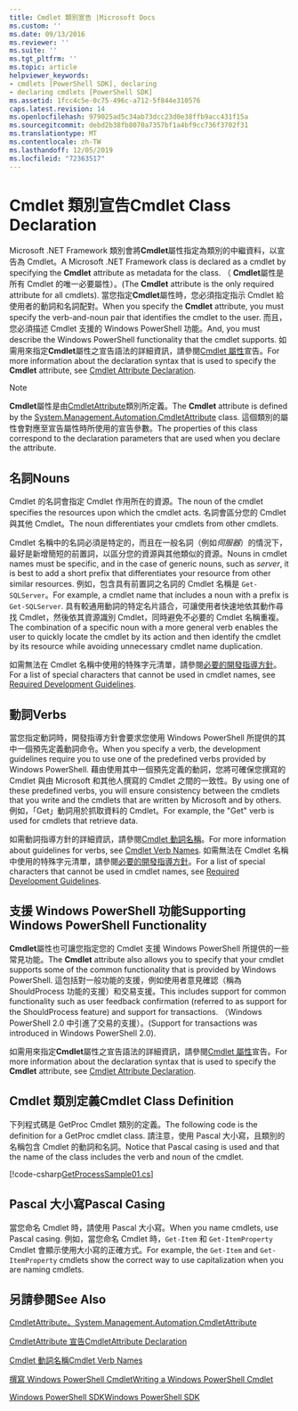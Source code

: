 ```yaml
---
title: Cmdlet 類別宣告 |Microsoft Docs
ms.custom: ''
ms.date: 09/13/2016
ms.reviewer: ''
ms.suite: ''
ms.tgt_pltfrm: ''
ms.topic: article
helpviewer_keywords:
- cmdlets [PowerShell SDK], declaring
- declaring cmdlets [PowerShell SDK]
ms.assetid: 1fcc4c5e-0c75-496c-a712-5f844e310576
caps.latest.revision: 14
ms.openlocfilehash: 979025ad5c34ab73dcc23d0e38ffb9acc431f15a
ms.sourcegitcommit: debd2b38fb8070a7357bf1a4bf9cc736f3702f31
ms.translationtype: MT
ms.contentlocale: zh-TW
ms.lasthandoff: 12/05/2019
ms.locfileid: "72363517"
---
```

# <a name="cmdlet-class-declaration"></a><span data-ttu-id="dd128-102">Cmdlet 類別宣告</span><span class="sxs-lookup"><span data-stu-id="dd128-102">Cmdlet Class Declaration</span></span>

<span data-ttu-id="dd128-103">Microsoft .NET Framework 類別會將**Cmdlet**屬性指定為類別的中繼資料，以宣告為 Cmdlet。</span><span class="sxs-lookup"><span data-stu-id="dd128-103">A Microsoft .NET Framework class is declared as a cmdlet by specifying the **Cmdlet** attribute as metadata for the class.</span></span> <span data-ttu-id="dd128-104">（ **Cmdlet**屬性是所有 Cmdlet 的唯一必要屬性）。</span><span class="sxs-lookup"><span data-stu-id="dd128-104">(The **Cmdlet** attribute is the only required attribute for all cmdlets).</span></span> <span data-ttu-id="dd128-105">當您指定**Cmdlet**屬性時，您必須指定指示 Cmdlet 給使用者的動詞和名詞配對。</span><span class="sxs-lookup"><span data-stu-id="dd128-105">When you specify the **Cmdlet** attribute, you must specify the verb-and-noun pair that identifies the cmdlet to the user.</span></span> <span data-ttu-id="dd128-106">而且，您必須描述 Cmdlet 支援的 Windows PowerShell 功能。</span><span class="sxs-lookup"><span data-stu-id="dd128-106">And, you must describe the Windows PowerShell functionality that the cmdlet supports.</span></span> <span data-ttu-id="dd128-107">如需用來指定**Cmdlet**屬性之宣告語法的詳細資訊，請參閱[Cmdlet 屬性](./cmdlet-attribute-declaration.md)宣告。</span><span class="sxs-lookup"><span data-stu-id="dd128-107">For more information about the declaration syntax that is used to specify the **Cmdlet** attribute, see [Cmdlet Attribute Declaration](./cmdlet-attribute-declaration.md).</span></span>

> [!NOTE]
> <span data-ttu-id="dd128-108">**Cmdlet**屬性是由[CmdletAttribute](/dotnet/api/System.Management.Automation.CmdletAttribute)類別所定義。</span><span class="sxs-lookup"><span data-stu-id="dd128-108">The **Cmdlet** attribute is defined by the [System.Management.Automation.CmdletAttribute](/dotnet/api/System.Management.Automation.CmdletAttribute) class.</span></span> <span data-ttu-id="dd128-109">這個類別的屬性會對應至宣告屬性時所使用的宣告參數。</span><span class="sxs-lookup"><span data-stu-id="dd128-109">The properties of this class correspond to the declaration parameters that are used when you declare the attribute.</span></span>

## <a name="nouns"></a><span data-ttu-id="dd128-110">名詞</span><span class="sxs-lookup"><span data-stu-id="dd128-110">Nouns</span></span>

<span data-ttu-id="dd128-111">Cmdlet 的名詞會指定 Cmdlet 作用所在的資源。</span><span class="sxs-lookup"><span data-stu-id="dd128-111">The noun of the cmdlet specifies the resources upon which the cmdlet acts.</span></span> <span data-ttu-id="dd128-112">名詞會區分您的 Cmdlet 與其他 Cmdlet。</span><span class="sxs-lookup"><span data-stu-id="dd128-112">The noun differentiates your cmdlets from other cmdlets.</span></span>

<span data-ttu-id="dd128-113">Cmdlet 名稱中的名詞必須是特定的，而且在一般名詞（例如*伺服器*）的情況下，最好是新增簡短的前置詞，以區分您的資源與其他類似的資源。</span><span class="sxs-lookup"><span data-stu-id="dd128-113">Nouns in cmdlet names must be specific, and in the case of generic nouns, such as *server*, it is best to add a short prefix that differentiates your resource from other similar resources.</span></span> <span data-ttu-id="dd128-114">例如，包含具有前置詞之名詞的 Cmdlet 名稱是 `Get-SQLServer`。</span><span class="sxs-lookup"><span data-stu-id="dd128-114">For example, a cmdlet name that includes a noun with a prefix is `Get-SQLServer`.</span></span> <span data-ttu-id="dd128-115">具有較通用動詞的特定名片語合，可讓使用者快速地依其動作尋找 Cmdlet，然後依其資源識別 Cmdlet，同時避免不必要的 Cmdlet 名稱重複。</span><span class="sxs-lookup"><span data-stu-id="dd128-115">The combination of a specific noun with a more general verb enables the user to quickly locate the cmdlet by its action and then identify the cmdlet by its resource while avoiding unnecessary cmdlet name duplication.</span></span>

<span data-ttu-id="dd128-116">如需無法在 Cmdlet 名稱中使用的特殊字元清單，請參閱[必要的開發指導方針](./required-development-guidelines.md)。</span><span class="sxs-lookup"><span data-stu-id="dd128-116">For a list of special characters that cannot be used in cmdlet names, see [Required Development Guidelines](./required-development-guidelines.md).</span></span>

## <a name="verbs"></a><span data-ttu-id="dd128-117">動詞</span><span class="sxs-lookup"><span data-stu-id="dd128-117">Verbs</span></span>

<span data-ttu-id="dd128-118">當您指定動詞時，開發指導方針會要求您使用 Windows PowerShell 所提供的其中一個預先定義動詞命令。</span><span class="sxs-lookup"><span data-stu-id="dd128-118">When you specify a verb, the development guidelines require you to use one of the predefined verbs provided by Windows PowerShell.</span></span> <span data-ttu-id="dd128-119">藉由使用其中一個預先定義的動詞，您將可確保您撰寫的 Cmdlet 與由 Microsoft 和其他人撰寫的 Cmdlet 之間的一致性。</span><span class="sxs-lookup"><span data-stu-id="dd128-119">By using one of these predefined verbs, you will ensure consistency between the cmdlets that you write and the cmdlets that are written by Microsoft and by others.</span></span> <span data-ttu-id="dd128-120">例如，「Get」動詞用於抓取資料的 Cmdlet。</span><span class="sxs-lookup"><span data-stu-id="dd128-120">For example, the "Get" verb is used for cmdlets that retrieve data.</span></span>

<span data-ttu-id="dd128-121">如需動詞指導方針的詳細資訊，請參閱[Cmdlet 動詞名稱](./approved-verbs-for-windows-powershell-commands.md)。</span><span class="sxs-lookup"><span data-stu-id="dd128-121">For more information about guidelines for verbs, see [Cmdlet Verb Names](./approved-verbs-for-windows-powershell-commands.md).</span></span> <span data-ttu-id="dd128-122">如需無法在 Cmdlet 名稱中使用的特殊字元清單，請參閱[必要的開發指導方針](./required-development-guidelines.md)。</span><span class="sxs-lookup"><span data-stu-id="dd128-122">For a list of special characters that cannot be used in cmdlet names, see [Required Development Guidelines](./required-development-guidelines.md).</span></span>

## <a name="supporting-windows-powershell-functionality"></a><span data-ttu-id="dd128-123">支援 Windows PowerShell 功能</span><span class="sxs-lookup"><span data-stu-id="dd128-123">Supporting Windows PowerShell Functionality</span></span>

<span data-ttu-id="dd128-124">**Cmdlet**屬性也可讓您指定您的 Cmdlet 支援 Windows PowerShell 所提供的一些常見功能。</span><span class="sxs-lookup"><span data-stu-id="dd128-124">The **Cmdlet** attribute also allows you to specify that your cmdlet supports some of the common functionality that is provided by Windows PowerShell.</span></span> <span data-ttu-id="dd128-125">這包括對一般功能的支援，例如使用者意見確認（稱為 ShouldProcess 功能的支援）和交易支援。</span><span class="sxs-lookup"><span data-stu-id="dd128-125">This includes support for common functionality such as user feedback confirmation (referred to as support for the ShouldProcess feature) and support for transactions.</span></span> <span data-ttu-id="dd128-126">（Windows PowerShell 2.0 中引進了交易的支援）。</span><span class="sxs-lookup"><span data-stu-id="dd128-126">(Support for transactions was introduced in Windows PowerShell 2.0).</span></span>

<span data-ttu-id="dd128-127">如需用來指定**Cmdlet**屬性之宣告語法的詳細資訊，請參閱[Cmdlet 屬性](./cmdlet-attribute-declaration.md)宣告。</span><span class="sxs-lookup"><span data-stu-id="dd128-127">For more information about the declaration syntax that is used to specify the **Cmdlet** attribute, see [Cmdlet Attribute Declaration](./cmdlet-attribute-declaration.md).</span></span>

## <a name="cmdlet-class-definition"></a><span data-ttu-id="dd128-128">Cmdlet 類別定義</span><span class="sxs-lookup"><span data-stu-id="dd128-128">Cmdlet Class Definition</span></span>

<span data-ttu-id="dd128-129">下列程式碼是 GetProc Cmdlet 類別的定義。</span><span class="sxs-lookup"><span data-stu-id="dd128-129">The following code is the definition for a GetProc cmdlet class.</span></span> <span data-ttu-id="dd128-130">請注意，使用 Pascal 大小寫，且類別的名稱包含 Cmdlet 的動詞和名詞。</span><span class="sxs-lookup"><span data-stu-id="dd128-130">Notice that Pascal casing is used and that the name of the class includes the verb and noun of the cmdlet.</span></span>

[!code-csharp[GetProcessSample01.cs](../../../../powershell-sdk-samples/SDK-2.0/csharp/GetProcessSample01/GetProcessSample01.cs#L33-L34 "GetProcessSample01.cs")]

## <a name="pascal-casing"></a><span data-ttu-id="dd128-131">Pascal 大小寫</span><span class="sxs-lookup"><span data-stu-id="dd128-131">Pascal Casing</span></span>

<span data-ttu-id="dd128-132">當您命名 Cmdlet 時，請使用 Pascal 大小寫。</span><span class="sxs-lookup"><span data-stu-id="dd128-132">When you name cmdlets, use Pascal casing.</span></span> <span data-ttu-id="dd128-133">例如，當您命名 Cmdlet 時，`Get-Item` 和 `Get-ItemProperty` Cmdlet 會顯示使用大小寫的正確方式。</span><span class="sxs-lookup"><span data-stu-id="dd128-133">For example, the `Get-Item` and `Get-ItemProperty` cmdlets show the correct way to use capitalization when you are naming cmdlets.</span></span>

## <a name="see-also"></a><span data-ttu-id="dd128-134">另請參閱</span><span class="sxs-lookup"><span data-stu-id="dd128-134">See Also</span></span>

[<span data-ttu-id="dd128-135">CmdletAttribute。</span><span class="sxs-lookup"><span data-stu-id="dd128-135">System.Management.Automation.CmdletAttribute</span></span>](/dotnet/api/System.Management.Automation.CmdletAttribute)

[<span data-ttu-id="dd128-136">CmdletAttribute 宣告</span><span class="sxs-lookup"><span data-stu-id="dd128-136">CmdletAttribute Declaration</span></span>](./cmdlet-attribute-declaration.md)

[<span data-ttu-id="dd128-137">Cmdlet 動詞名稱</span><span class="sxs-lookup"><span data-stu-id="dd128-137">Cmdlet Verb Names</span></span>](./approved-verbs-for-windows-powershell-commands.md)

[<span data-ttu-id="dd128-138">撰寫 Windows PowerShell Cmdlet</span><span class="sxs-lookup"><span data-stu-id="dd128-138">Writing a Windows PowerShell Cmdlet</span></span>](./writing-a-windows-powershell-cmdlet.md)

[<span data-ttu-id="dd128-139">Windows PowerShell SDK</span><span class="sxs-lookup"><span data-stu-id="dd128-139">Windows PowerShell SDK</span></span>](../windows-powershell-reference.md)
